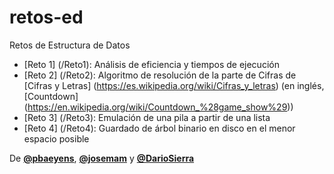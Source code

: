 # retos-ed
Retos de Estructura de Datos

* [Reto 1] (/Reto1): Análisis de eficiencia y tiempos de ejecución
* [Reto 2] (/Reto2): Algoritmo de resolución de la parte de Cifras de [Cifras y Letras] (https://es.wikipedia.org/wiki/Cifras_y_letras) (en inglés, [Countdown] (https://en.wikipedia.org/wiki/Countdown_%28game_show%29))
* [Reto 3] (/Reto3): Emulación de una pila a partir de una lista
* [Reto 4] (/Reto4): Guardado de árbol binario en disco en el menor espacio posible

De [**@pbaeyens**](https://github.com/pbaeyens), [**@josemam**](https://github.com/josemam) y [**@DarioSierra**](https://github.com/DarioSierra)
